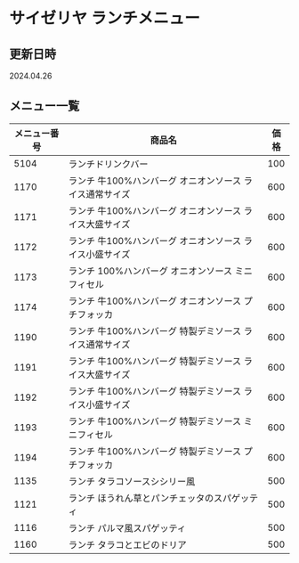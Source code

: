 # サイゼリヤ ランチメニュー

## 更新日時
2024.04.26

## メニュー一覧

|メニュー番号|商品名|価格|
| ---- | ---- | ---- |
| 5104 | ランチドリンクバー | 100 |
| 1170 | ランチ 牛100%ハンバーグ オニオンソース ライス通常サイズ | 600 |
| 1171 | ランチ 牛100%ハンバーグ オニオンソース ライス大盛サイズ | 600 |
| 1172 | ランチ 牛100%ハンバーグ オニオンソース ライス小盛サイズ | 600 |
| 1173 | ランチ 100%ハンバーグ オニオンソース ミニフィセル | 600 |
| 1174 | ランチ 牛100%ハンバーグ オニオンソース プチフォッカ | 600 |
| 1190 | ランチ 牛100%ハンバーグ 特製デミソース ライス通常サイズ | 600 |
| 1191 | ランチ 牛100%ハンバーグ 特製デミソース ライス大盛サイズ | 600 |
| 1192 | ランチ 牛100%ハンバーグ 特製デミソース ライス小盛サイズ | 600 |
| 1193 | ランチ 牛100%ハンバーグ 特製デミソース ミニフィセル | 600 |
| 1194 | ランチ 牛100%ハンバーグ 特製デミソース プチフォッカ | 600 |
| 1135 | ランチ タラコソースシシリー風 | 500 |
| 1121 | ランチ ほうれん草とパンチェッタのスパゲッティ | 500 |
| 1116 | ランチ パルマ風スパゲッティ | 500 |
| 1160 | ランチ タラコとエビのドリア | 500 |
